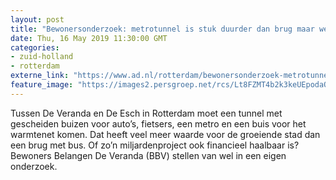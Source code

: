 ```yaml
---
layout: post
title: "Bewonersonderzoek: metrotunnel is stuk duurder dan brug maar wel te financieren"
date: Thu, 16 May 2019 11:30:00 GMT
categories: 
- zuid-holland 
- rotterdam 
externe_link: "https://www.ad.nl/rotterdam/bewonersonderzoek-metrotunnel-is-stuk-duurder-dan-brug-maar-wel-te-financieren~a1802dde/"
feature_image: "https://images2.persgroep.net/rcs/Lt8FZMT4b2k3keUEpodaQLXA3Ms/diocontent/148512350/_fitwidth/400/?appId=21791a8992982cd8da851550a453bd7f&quality=0.7"
---
```


Tussen De Veranda en De Esch in Rotterdam moet een tunnel met gescheiden buizen voor auto’s, fietsers, een metro en een buis voor het warmtenet komen. Dat heeft veel meer waarde voor de groeiende stad dan een brug met bus. Of zo’n miljardenproject ook financieel haalbaar is? Bewoners Belangen De Veranda (BBV) stellen van wel in een eigen onderzoek.
